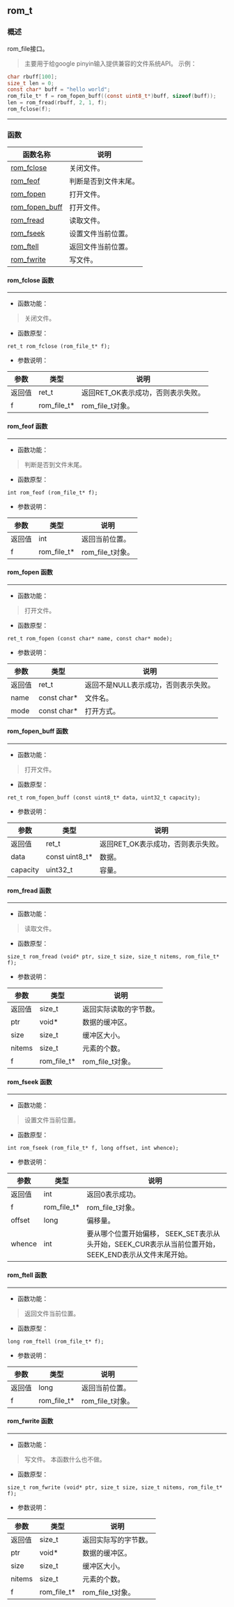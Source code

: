 ## rom\_t
### 概述
rom_file接口。
> 主要用于给google pinyin输入提供兼容的文件系统API。
示例：
```c
char rbuff[100];
size_t len = 0;
const char* buff = "hello world";
rom_file_t* f = rom_fopen_buff((const uint8_t*)buff, sizeof(buff));
len = rom_fread(rbuff, 2, 1, f);
rom_fclose(f);
```

----------------------------------
### 函数
<p id="rom_t_methods">

| 函数名称 | 说明 | 
| -------- | ------------ | 
| <a href="#rom_t_rom_fclose">rom\_fclose</a> | 关闭文件。 |
| <a href="#rom_t_rom_feof">rom\_feof</a> | 判断是否到文件末尾。 |
| <a href="#rom_t_rom_fopen">rom\_fopen</a> | 打开文件。 |
| <a href="#rom_t_rom_fopen_buff">rom\_fopen\_buff</a> | 打开文件。 |
| <a href="#rom_t_rom_fread">rom\_fread</a> | 读取文件。 |
| <a href="#rom_t_rom_fseek">rom\_fseek</a> | 设置文件当前位置。 |
| <a href="#rom_t_rom_ftell">rom\_ftell</a> | 返回文件当前位置。 |
| <a href="#rom_t_rom_fwrite">rom\_fwrite</a> | 写文件。 |
#### rom\_fclose 函数
-----------------------

* 函数功能：

> <p id="rom_t_rom_fclose">关闭文件。


* 函数原型：

```
ret_t rom_fclose (rom_file_t* f);
```

* 参数说明：

| 参数 | 类型 | 说明 |
| -------- | ----- | --------- |
| 返回值 | ret\_t | 返回RET\_OK表示成功，否则表示失败。 |
| f | rom\_file\_t* | rom\_file\_t对象。 |
#### rom\_feof 函数
-----------------------

* 函数功能：

> <p id="rom_t_rom_feof">判断是否到文件末尾。


* 函数原型：

```
int rom_feof (rom_file_t* f);
```

* 参数说明：

| 参数 | 类型 | 说明 |
| -------- | ----- | --------- |
| 返回值 | int | 返回当前位置。 |
| f | rom\_file\_t* | rom\_file\_t对象。 |
#### rom\_fopen 函数
-----------------------

* 函数功能：

> <p id="rom_t_rom_fopen">打开文件。


* 函数原型：

```
ret_t rom_fopen (const char* name, const char* mode);
```

* 参数说明：

| 参数 | 类型 | 说明 |
| -------- | ----- | --------- |
| 返回值 | ret\_t | 返回不是NULL表示成功，否则表示失败。 |
| name | const char* | 文件名。 |
| mode | const char* | 打开方式。 |
#### rom\_fopen\_buff 函数
-----------------------

* 函数功能：

> <p id="rom_t_rom_fopen_buff">打开文件。


* 函数原型：

```
ret_t rom_fopen_buff (const uint8_t* data, uint32_t capacity);
```

* 参数说明：

| 参数 | 类型 | 说明 |
| -------- | ----- | --------- |
| 返回值 | ret\_t | 返回RET\_OK表示成功，否则表示失败。 |
| data | const uint8\_t* | 数据。 |
| capacity | uint32\_t | 容量。 |
#### rom\_fread 函数
-----------------------

* 函数功能：

> <p id="rom_t_rom_fread">读取文件。


* 函数原型：

```
size_t rom_fread (void* ptr, size_t size, size_t nitems, rom_file_t* f);
```

* 参数说明：

| 参数 | 类型 | 说明 |
| -------- | ----- | --------- |
| 返回值 | size\_t | 返回实际读取的字节数。 |
| ptr | void* | 数据的缓冲区。 |
| size | size\_t | 缓冲区大小。 |
| nitems | size\_t | 元素的个数。 |
| f | rom\_file\_t* | rom\_file\_t对象。 |
#### rom\_fseek 函数
-----------------------

* 函数功能：

> <p id="rom_t_rom_fseek">设置文件当前位置。


* 函数原型：

```
int rom_fseek (rom_file_t* f, long offset, int whence);
```

* 参数说明：

| 参数 | 类型 | 说明 |
| -------- | ----- | --------- |
| 返回值 | int | 返回0表示成功。 |
| f | rom\_file\_t* | rom\_file\_t对象。 |
| offset | long | 偏移量。 |
| whence | int | 要从哪个位置开始偏移， SEEK\_SET表示从头开始，SEEK\_CUR表示从当前位置开始，SEEK\_END表示从文件末尾开始。 |
#### rom\_ftell 函数
-----------------------

* 函数功能：

> <p id="rom_t_rom_ftell">返回文件当前位置。


* 函数原型：

```
long rom_ftell (rom_file_t* f);
```

* 参数说明：

| 参数 | 类型 | 说明 |
| -------- | ----- | --------- |
| 返回值 | long | 返回当前位置。 |
| f | rom\_file\_t* | rom\_file\_t对象。 |
#### rom\_fwrite 函数
-----------------------

* 函数功能：

> <p id="rom_t_rom_fwrite">写文件。
> 本函数什么也不做。


* 函数原型：

```
size_t rom_fwrite (void* ptr, size_t size, size_t nitems, rom_file_t* f);
```

* 参数说明：

| 参数 | 类型 | 说明 |
| -------- | ----- | --------- |
| 返回值 | size\_t | 返回实际写的字节数。 |
| ptr | void* | 数据的缓冲区。 |
| size | size\_t | 缓冲区大小。 |
| nitems | size\_t | 元素的个数。 |
| f | rom\_file\_t* | rom\_file\_t对象。 |
